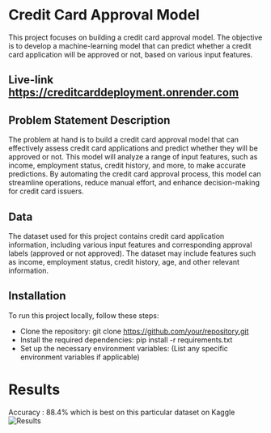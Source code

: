 # Credit Card Approval Model

This project focuses on building a credit card approval model. The objective is to develop a machine-learning model that can predict whether a credit card application will be approved or not, based on various input features.

## Live-link https://creditcarddeployment.onrender.com

## Problem Statement Description

The problem at hand is to build a credit card approval model that can effectively assess credit card applications and predict whether they will be approved or not. This model will analyze a range of input features, such as income, employment status, credit history, and more, to make accurate predictions. By automating the credit card approval process, this model can streamline operations, reduce manual effort, and enhance decision-making for credit card issuers.

## Data

The dataset used for this project contains credit card application information, including various input features and corresponding approval labels (approved or not approved). The dataset may include features such as income, employment status, credit history, age, and other relevant information.

## Installation
To run this project locally, follow these steps:

* Clone the repository: git clone https://github.com/your/repository.git
* Install the required dependencies: pip install -r requirements.txt
* Set up the necessary environment variables: (List any specific environment variables if applicable)

# Results

Accuracy : 88.4% which is best on this particular dataset on Kaggle
![Results](CreditCardApprovalResults.png)


